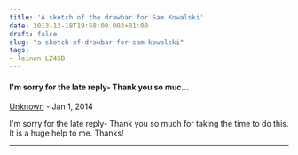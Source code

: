 ```yaml
---
title: 'A sketch of the drawbar for Sam Kowalski'
date: 2013-12-18T19:58:00.002+01:00
draft: false
slug: "a-sketch-of-drawbar-for-sam-kowalski"
tags: 
- leinen LZ4SB
---
```



#### I'm sorry for the late reply- Thank you so muc...
[Unknown](https://www.blogger.com/profile/09314651866221585862 "noreply@blogger.com") - <time datetime="2014-01-13T00:52:45.811+01:00">Jan 1, 2014</time>


I'm sorry for the late reply- Thank you so much for taking the time to do this. It is a huge help to me. Thanks!
<hr />
